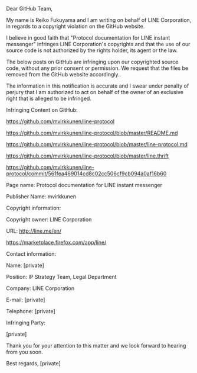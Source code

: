 Dear GitHub Team,

My name is Reiko Fukuyama and I am writing on behalf of LINE Corporation, in regards to a copyright violation on the GitHub website.

I believe in good faith that "Protocol documentation for LINE instant messenger" infringes LINE Corporation's copyrights and that the use of our source code is not authorized by the rights holder, its agent or the law.

The below posts on GitHub are infringing upon our copyrighted source code, without any prior consent or permission. We request that the files be removed from the GitHub website accordingly..

The information in this notification is accurate and I swear under penalty of perjury that I am authorized to act on behalf of the owner of an exclusive right that is alleged to be infringed.

Infringing Content on GitHub:

https://github.com/mvirkkunen/line-protocol

https://github.com/mvirkkunen/line-protocol/blob/master/README.md

https://github.com/mvirkkunen/line-protocol/blob/master/line-protocol.md

https://github.com/mvirkkunen/line-protocol/blob/master/line.thrift

https://github.com/mvirkkunen/line-protocol/commit/561fea469014cd8c02cc506cf9cb094a0af16b60

Page name: Protocol documentation for LINE instant messenger

Publisher Name: mvirkkunen

Copyright information:

Copyright owner: LINE Corporation

URL: http://line.me/en/

https://marketplace.firefox.com/app/line/

Contact information:

Name: [private]

Position: IP Strategy Team, Legal Department

Company: LINE Corporation

E-mail: [private]

Telephone: [private]

Infringing Party:

[private]

Thank you for your attention to this matter and we look forward to hearing from you soon.

Best regards,
[private]
